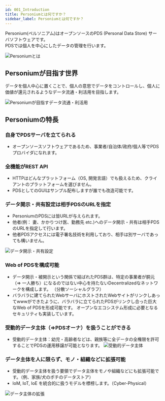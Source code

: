 ```yaml
---
id: 001_Introduction
title: Personiumとは何ですか？
sidebar_label: Personiumとは何ですか？
---
```


Personium(ペルソニアム)はオープンソースのPDS (Personal Data Store) サーバソフトウェアです。  
PDSでは個人を中心にしたデータの管理を行います。

![Personiumとは](assets/Personium.png "Personiumとは")

## Personiumが目指す世界

データを個人中心に置くことで、個人の意思でデータをコントロールし、個人に価値が還元されるようなデータ流通・利活用を目指します。

![Personiumが目指すデータ流通・利活用](assets/personium_aims_for.png)

## Personiumの特長

### 自身でPDSサーバを立てられる

* オープンソースソフトウェアであるため、事業者/自治体/政府/個人等でPDSプロバイダになれます。

### 全機能がREST API

* HTTPはどんなプラットフォーム（OS, 開発言語）でも扱えるため、クライアントのプラットフォームを選びません。
* PDSとしてのGUIはサンプル配布しますが誰でも改造可能です。

### データ開示・共有設定は相手PDSのURLを指定

* PersoniumのPDSには皆URLが与えられます。
* 他者(例： 妻、かかりつけ医、勤務先 etc.)へのデータ開示・共有は相手PDSのURLを指定して行います。
* 他者PDSアクセスには電子署名技術を利用しており、相手は別サーバであっても構いません。

![データ開示・共有設定](assets/DisclosureData.png "データ開示・共有設定")

### Web of PDSを構成可能
* データ開示・被開示という関係で結ばれたPDS群は、特定の事業者が胴元（⇒ 一人勝ち）になるのではない中心を持たないDecentralizedなネットワークを構成します。 （分散ソーシャルグラフ）
* バラバラに建てられたWebサーバにホストされたWebサイトがリンクしあってwwwができたように、バラバラに立てられたPDSがリンクし合った巨大なWeb of PDSを形成可能です。
オープンなエコシステム形成に必要となるセキュリティも実装しています。

### 受動的データ主体（⇒PDSオーナ）を扱うことができる

* 受動的データ主体：幼児・高齢者などは、親族等に全データの全権限を許可することでPDSの運用移譲が可能となります。
![受動的データ主体](assets/PassiveDataSubject.png "受動的データ主体")

### データ主体を人に限らず、モノ・組織などに拡張可能

* 受動的データ主体を扱う要領でデータ主体をモノや組織などにも拡張可能です。（例、家族/犬のポチのデータストア）
* IoM, IoT, IoE を統合的に扱うモデルを標榜します。（Cyber-Physical）

![データ主体の拡張](assets/ExpansionDataSubject.png "データ主体の拡張")
